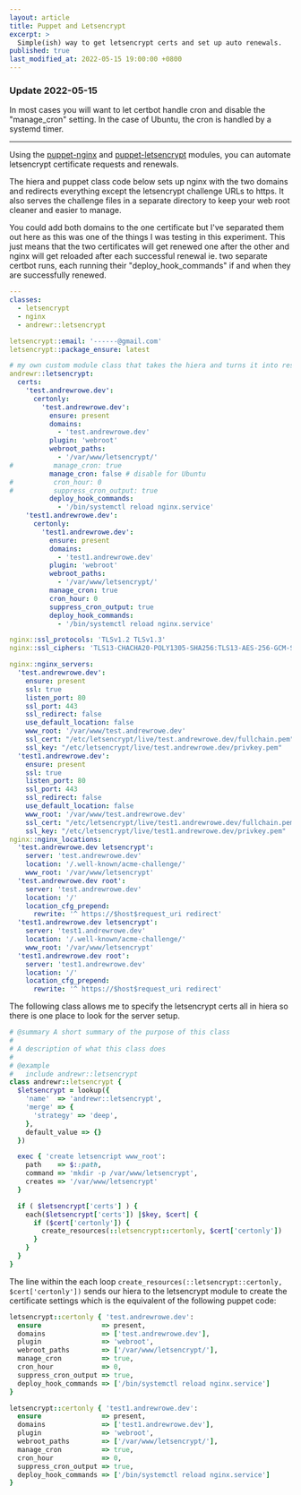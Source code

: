 ```yaml
---
layout: article
title: Puppet and Letsencrypt
excerpt: >
  Simple(ish) way to get letsencrypt certs and set up auto renewals.
published: true
last_modified_at: 2022-05-15 19:00:00 +0800
---
```

### Update 2022-05-15
In most cases you will want to let certbot handle cron and disable the "manage_cron" setting. In the case of Ubuntu, the cron is  handled by a systemd timer.

---

Using the [puppet-nginx](https://forge.puppet.com/modules/puppetlabs/nginx) and [puppet-letsencrypt](https://forge.puppet.com/modules/puppet/letsencrypt) modules, you can automate letsencrypt certificate requests and renewals.


The hiera and puppet class code below sets up nginx with the two domains and redirects everything except the letsencrypt challenge URLs to https. It also serves the challenge files in a separate directory to keep your web root cleaner and easier to manage.


You could add both domains to the one certificate but I've separated them out here as this was one of the things I was testing in this experiment. This just means that the two certificates will get renewed one after the other and nginx will get reloaded after each successful renewal ie. two separate certbot runs, each running their "deploy_hook_commands" if and when they are successfully renewed.

```yaml
---
classes:
  - letsencrypt
  - nginx
  - andrewr::letsencrypt

letsencrypt::email: '------@gmail.com'
letsencrypt::package_ensure: latest

# my own custom module class that takes the hiera and turns it into resources
andrewr::letsencrypt:
  certs:
    'test.andrewrowe.dev':
      certonly:
        'test.andrewrowe.dev':
          ensure: present
          domains:
            - 'test.andrewrowe.dev'
          plugin: 'webroot'
          webroot_paths:
            - '/var/www/letsencrypt/'
#          manage_cron: true
          manage_cron: false # disable for Ubuntu
#          cron_hour: 0
#          suppress_cron_output: true
          deploy_hook_commands:
            - '/bin/systemctl reload nginx.service'
    'test1.andrewrowe.dev':
      certonly:
        'test1.andrewrowe.dev':
          ensure: present
          domains:
            - 'test1.andrewrowe.dev'
          plugin: 'webroot'
          webroot_paths:
            - '/var/www/letsencrypt/'
          manage_cron: true
          cron_hour: 0
          suppress_cron_output: true
          deploy_hook_commands:
            - '/bin/systemctl reload nginx.service'

nginx::ssl_protocols: 'TLSv1.2 TLSv1.3'
nginx::ssl_ciphers: 'TLS13-CHACHA20-POLY1305-SHA256:TLS13-AES-256-GCM-SHA384:TLS13-AES-128-GCM-SHA256:ECDHE-ECDSA-CHACHA20-POLY1305:ECDHE-RSA-CHACHA20-POLY1305:ECDHE-ECDSA-AES128-GCM-SHA256:ECDHE-RSA-AES128-GCM-SHA256:ECDHE-ECDSA-AES256-GCM-SHA384:ECDHE-RSA-AES256-GCM-SHA384:DHE-RSA-AES128-GCM-SHA256:DHE-RSA-AES256-GCM-SHA384:ECDHE-ECDSA-AES128-SHA256:ECDHE-RSA-AES128-SHA256:ECDHE-ECDSA-AES128-SHA:ECDHE-RSA-AES256-SHA384:ECDHE-RSA-AES128-SHA:ECDHE-ECDSA-AES256-SHA384:ECDHE-ECDSA-AES256-SHA:ECDHE-RSA-AES256-SHA:DHE-RSA-AES128-SHA256:DHE-RSA-AES128-SHA:DHE-RSA-AES256-SHA256:DHE-RSA-AES256-SHA:ECDHE-ECDSA-DES-CBC3-SHA:ECDHE-RSA-DES-CBC3-SHA:EDH-RSA-DES-CBC3-SHA:AES128-GCM-SHA256:AES256-GCM-SHA384:AES128-SHA256:AES256-SHA256:AES128-SHA:AES256-SHA:DES-CBC3-SHA:!DSS'

nginx::nginx_servers:
  'test.andrewrowe.dev':
    ensure: present
    ssl: true
    listen_port: 80
    ssl_port: 443
    ssl_redirect: false
    use_default_location: false
    www_root: '/var/www/test.andrewrowe.dev'
    ssl_cert: "/etc/letsencrypt/live/test.andrewrowe.dev/fullchain.pem"
    ssl_key: "/etc/letsencrypt/live/test.andrewrowe.dev/privkey.pem"
  'test1.andrewrowe.dev':
    ensure: present
    ssl: true
    listen_port: 80
    ssl_port: 443
    ssl_redirect: false
    use_default_location: false
    www_root: '/var/www/test.andrewrowe.dev'
    ssl_cert: "/etc/letsencrypt/live/test1.andrewrowe.dev/fullchain.pem"
    ssl_key: "/etc/letsencrypt/live/test1.andrewrowe.dev/privkey.pem"
nginx::nginx_locations:
  'test.andrewrowe.dev letsencrypt':
    server: 'test.andrewrowe.dev'
    location: '/.well-known/acme-challenge/'
    www_root: '/var/www/letsencrypt'
  'test.andrewrowe.dev root':
    server: 'test.andrewrowe.dev'
    location: '/'
    location_cfg_prepend:
      rewrite: '^ https://$host$request_uri redirect'
  'test1.andrewrowe.dev letsencrypt':
    server: 'test1.andrewrowe.dev'
    location: '/.well-known/acme-challenge/'
    www_root: '/var/www/letsencrypt'
  'test1.andrewrowe.dev root':
    server: 'test1.andrewrowe.dev'
    location: '/'
    location_cfg_prepend:
      rewrite: '^ https://$host$request_uri redirect'
```

The following class allows me to specify the letsencrypt certs all in hiera so there is one place to look for the server setup.

```ruby
# @summary A short summary of the purpose of this class
#
# A description of what this class does
#
# @example
#   include andrewr::letsencrypt
class andrewr::letsencrypt {
  $letsencrypt = lookup({
    'name'  => 'andrewr::letsencrypt',
    'merge' => {
      'strategy' => 'deep',
    },
    default_value => {}
  })

  exec { 'create letsencript www_root':
    path    => $::path,
    command => 'mkdir -p /var/www/letsencrypt',
    creates => '/var/www/letsencrypt'
  }

  if ( $letsencrypt['certs'] ) {
    each($letsencrypt['certs']) |$key, $cert| {
      if ($cert['certonly']) {
        create_resources(::letsencrypt::certonly, $cert['certonly'])
      }
    }
  }
}
```

The line within the each loop ```create_resources(::letsencrypt::certonly, $cert['certonly'])```
sends our hiera to the letsencrypt module to create the certificate settings which is the equivalent of the following puppet code:

```ruby
letsencrypt::certonly { 'test.andrewrowe.dev':
  ensure               => present,
  domains              => ['test.andrewrowe.dev'],
  plugin               => 'webroot',
  webroot_paths        => ['/var/www/letsencrypt/'],
  manage_cron          => true,
  cron_hour            => 0,
  suppress_cron_output => true,
  deploy_hook_commands => ['/bin/systemctl reload nginx.service']
}

letsencrypt::certonly { 'test1.andrewrowe.dev':
  ensure               => present,
  domains              => ['test1.andrewrowe.dev'],
  plugin               => 'webroot',
  webroot_paths        => ['/var/www/letsencrypt/'],
  manage_cron          => true,
  cron_hour            => 0,
  suppress_cron_output => true,
  deploy_hook_commands => ['/bin/systemctl reload nginx.service']
}
```